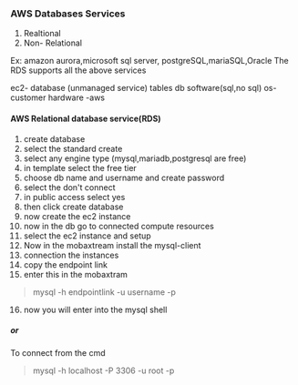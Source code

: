 ### AWS Databases Services

1. Realtional
2. Non- Relational
   
Ex: amazon aurora,microsoft sql server, postgreSQL,mariaSQL,Oracle
The RDS supports all the above services


ec2- database (unmanaged service)
tables
db software(sql,no sql)
os-customer
hardware -aws

#### AWS Relational database service(RDS)
1. create database
2. select the standard create 
3. select any engine type (mysql,mariadb,postgresql are  free)
4. in template select the free tier
5. choose db name and username and create password
6. select the don't connect 
7. in public access select yes
8. then click create database 
9. now create the ec2 instance
10. now in the db go to connected compute resources
11. select the ec2 instance and setup
12. Now in the mobaxtream install the mysql-client
13. connection the instances 
14. copy the endpoint link
15. enter this in the mobaxtram
>mysql -h endpointlink -u username -p
16. now you will enter into the mysql shell
##### or
To connect from the cmd 
>mysql -h localhost -P 3306 -u root -p

